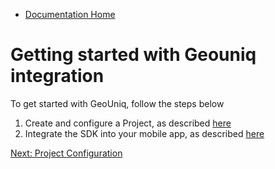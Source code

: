 * [Documentation Home](README.md)  

# Getting started with Geouniq integration

To get started with GeoUniq, follow the steps below

1. Create and configure a Project, as described [here](project-configuration.md)
2. Integrate the SDK into your mobile app, as described [here](sdk/integration/index.md)


[Next: Project Configuration](project-configuration.md)  


